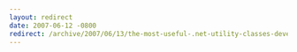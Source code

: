 ```yaml
---
layout: redirect
date: 2007-06-12 -0800
redirect: /archive/2007/06/13/the-most-useful-.net-utility-classes-developers-tend-to-reinvent.aspx/
---
```

